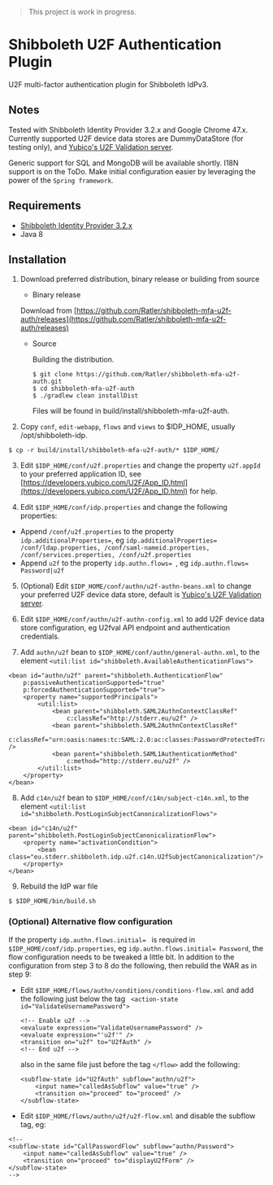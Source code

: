 > This project is work in progress.

# Shibboleth U2F Authentication Plugin
U2F multi-factor authentication plugin for Shibboleth IdPv3.

## Notes
Tested with Shibboleth Identity Provider 3.2.x and Google Chrome 47.x. Currently supported U2F device data stores are DummyDataStore (for
testing only), and [Yubico's U2F Validation server](https://developers.yubico.com/u2fval/).

Generic support for SQL and MongoDB will be available shortly. I18N support is on the ToDo. Make initial configuration easier by leveraging the power of the `Spring framework`.

## Requirements
* [Shibboleth Identity Provider 3.2.x](http://shibboleth.net/downloads/identity-provider/latest/)
* Java 8

## Installation

1. Download preferred distribution, binary release or building from source

    * Binary release

    Download from [https://github.com/Ratler/shibboleth-mfa-u2f-auth/releases](https://github.com/Ratler/shibboleth-mfa-u2f-auth/releases)

    * Source

      Building the distribution.
      ```
      $ git clone https://github.com/Ratler/shibboleth-mfa-u2f-auth.git
      $ cd shibboleth-mfa-u2f-auth
      $ ./gradlew clean installDist
      ```
      Files will be found in build/install/shibboleth-mfa-u2f-auth.

2. Copy `conf`, `edit-webapp`, `flows` and `views` to $IDP_HOME, usually /opt/shibboleth-idp.
  ```
  $ cp -r build/install/shibboleth-mfa-u2f-auth/* $IDP_HOME/
  ```

3. Edit `$IDP_HOME/conf/u2f.properties` and change the property `u2f.appId` to your preferred application ID, see [https://developers.yubico.com/U2F/App_ID.html](https://developers.yubico.com/U2F/App_ID.html) for help.

4. Edit `$IDP_HOME/conf/idp.properties` and change the following properties:
  * Append `/conf/u2f.properties` to the property `idp.additionalProperties=`, eg `idp.additionalProperties= /conf/ldap.properties, /conf/saml-nameid.properties, /conf/services.properties, /conf/u2f.properties`
  * Append `u2f` to the property `idp.authn.flows= `, eg `idp.authn.flows= Password|u2f`

5. (Optional) Edit `$IDP_HOME/conf/authn/u2f-authn-beans.xml` to change your preferred U2F device data store, default is [Yubico's U2F Validation server](https://developers.yubico.com/u2fval/).

6. Edit `$IDP_HOME/conf/authn/u2f-authn-config.xml` to add U2F device data store configuration, eg U2fval API endpoint and authentication credentials.

7. Add `authn/u2f` bean to `$IDP_HOME/conf/authn/general-authn.xml`, to the element `<util:list id="shibboleth.AvailableAuthenticationFlows">`
  ```
  <bean id="authn/u2f" parent="shibboleth.AuthenticationFlow"
      p:passiveAuthenticationSupported="true"
      p:forcedAuthenticationSupported="true">
      <property name="supportedPrincipals">
          <util:list>
              <bean parent="shibboleth.SAML2AuthnContextClassRef"
                  c:classRef="http://stderr.eu/u2f" />
              <bean parent="shibboleth.SAML2AuthnContextClassRef"
                  c:classRef="urn:oasis:names:tc:SAML:2.0:ac:classes:PasswordProtectedTransport" />
              <bean parent="shibboleth.SAML1AuthenticationMethod"
                  c:method="http://stderr.eu/u2f" />
          </util:list>
      </property>
  </bean>        
  ```

8. Add `c14n/u2f` bean to `$IDP_HOME/conf/c14n/subject-c14n.xml`, to the element `<util:list id="shibboleth.PostLoginSubjectCanonicalizationFlows">`
  ```
  <bean id="c14n/u2f" parent="shibboleth.PostLoginSubjectCanonicalizationFlow">
      <property name="activationCondition">
          <bean class="eu.stderr.shibboleth.idp.u2f.c14n.U2fSubjectCanonicalization"/>
      </property>
  </bean>
  ```
9. Rebuild the IdP war file
  ```
  $ $IDP_HOME/bin/build.sh
  ```

### (Optional) Alternative flow configuration
If the property `idp.authn.flows.initial= ` is required in `$IDP_HOME/conf/idp.properties`, eg `idp.authn.flows.initial= Password`, the flow configuration needs to be tweaked a little bit. In addition to the configuration from step 3 to 8 do the following, then rebuild the WAR as in step 9:
* Edit `$IDP_HOME/flows/authn/conditions/conditions-flow.xml` and add the following just below the tag ` <action-state id="ValidateUsernamePassword">`
  ```
  <!-- Enable u2f -->
  <evaluate expression="ValidateUsernamePassword" />
  <evaluate expression="'u2f'" />
  <transition on="u2f" to="U2fAuth" />
  <!-- End u2f -->
  ```
  also in the same file just before the tag `</flow>` add the following:
  ```
  <subflow-state id="U2fAuth" subflow="authn/u2f">
      <input name="calledAsSubflow" value="true" />
      <transition on="proceed" to="proceed" />
  </subflow-state>
  ```
*  Edit `$IDP_HOME/flows/authn/u2f/u2f-flow.xml` and disable the subflow tag, eg:
  ```
  <!--
  <subflow-state id="CallPasswordFlow" subflow="authn/Password">
      <input name="calledAsSubflow" value="true" />
      <transition on="proceed" to="displayU2fForm" />
  </subflow-state>
  -->
  ```
